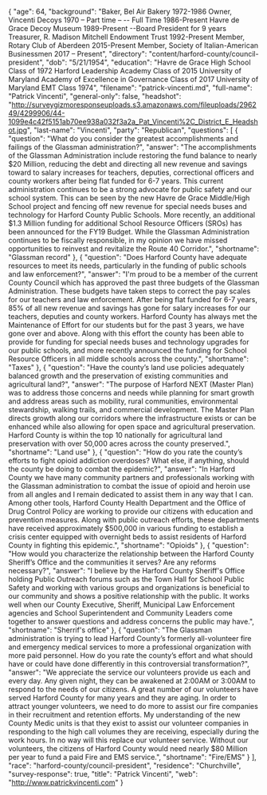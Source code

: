 {
  "age": 64,
  "background": "Baker, Bel Air Bakery 1972-1986 Owner, Vincenti Decoys 1970 – Part time – -- Full Time 1986-Present Havre de Grace Decoy Museum 1989-Present  --Board President for 9 years Treasurer, R. Madison Mitchell Endowment Trust 1992-Present Member, Rotary Club of Aberdeen 2015-Present Member, Society of Italian-American Businessmen 2017 – Present",
  "directory": "content/harford-county/council-president",
  "dob": "5/21/1954",
  "education": "Havre de Grace High School Class of 1972 Harford Leadership Academy Class of 2015 University of Maryland Academy of Excellence in Governance Class of 2017 University of Maryland EMT Class 1974",
  "filename": "patrick-vincenti.md",
  "full-name": "Patrick Vincenti",
  "general-only": false,
  "headshot": "http://surveygizmoresponseuploads.s3.amazonaws.com/fileuploads/296249/4299906/44-1099e4c42f5151ab70ee938a032f3a2a_Pat_Vincenti%2C_District_E_Headshot.jpg",
  "last-name": "Vincenti",
  "party": "Republican",
  "questions": [
    {
      "question": "What do you consider the greatest accomplishments and failings of the Glassman administration?",
      "answer": "The accomplishments of the Glassman Administration include restoring the fund balance to nearly $20 Million, reducing the debt and directing all new revenue and savings toward to salary increases for teachers, deputies, correctional officers and county workers after being flat funded for 6-7 years.  This current administration continues to be a strong advocate for public safety and our school system. This can be seen by the new Havre de Grace Middle/High School project and fencing off new revenue for special needs buses and technology for Harford County Public Schools. More recently, an additional $1.3 Million funding for additional School Resource Officers (SROs) has been announced for the FY19 Budget.  While the Glassman Administration continues to be fiscally responsible, in my opinion we have missed opportunities to reinvest and revitalize the Route 40 Corridor.",
      "shortname": "Glassman record"
    },
    {
      "question": "Does Harford County have adequate resources to meet its needs, particularly in the funding of public schools and law enforcement?",
      "answer": "I'm proud to be a member of the current County Council which has approved the past three budgets of the Glassman Administration. These budgets have taken steps to correct the pay scales for our teachers and law enforcement. After being flat funded for 6-7 years, 85% of all new revenue and savings has gone for salary increases for our teachers, deputies and county workers.  Harford County has always met the Maintenance of Effort for our students but for the past 3 years, we have gone over and above. Along with this effort the county has been able to provide for funding for special needs buses and technology upgrades for our public schools, and more recently announced the funding for School Resource Officers in all middle schools across the county.",
      "shortname": "Taxes"
    },
    {
      "question": "Have the county’s land use policies adequately balanced growth and the preservation of existing communities and agricultural land?",
      "answer": "The purpose of Harford NEXT (Master Plan) was to address those concerns and needs while planning for smart growth and address areas such as mobility, rural communities, environmental stewardship, walking trails, and commercial development.  The Master Plan directs growth along our corridors where the infrastructure exists or can be enhanced while also allowing for open space and agricultural preservation. Harford County is within the top 10 nationally for agricultural land preservation with over 50,000 acres across the county preserved.",
      "shortname": "Land use"
    },
    {
      "question": "How do you rate the county’s efforts to fight opioid addiction overdoses? What else, if anything, should the county be doing to combat the epidemic?",
      "answer": "In Harford County we have many community partners and professionals working with the Glassman administration to combat the issue of opioid and heroin use from all angles and I remain dedicated to assist them in any way that I can. Among other tools, Harford County Health Department and the Office of Drug Control Policy are working to provide our citizens with education and prevention measures. Along with public outreach efforts, these departments have received approximately $500,000 in various funding to establish a crisis center equipped with overnight beds to assist residents of Harford County in fighting this epidemic.",
      "shortname": "Opioids"
    },
    {
      "question": "How would you characterize the relationship between the Harford County Sheriff’s Office and the communities it serves? Are any reforms necessary?",
      "answer": "I believe by the Harford County Sheriff's Office holding Public Outreach forums such as the Town Hall for School Public Safety and working with various groups and organizations is beneficial to our community and shows a positive relationship with the public. It works well when our County Executive, Sheriff, Municipal Law Enforcement agencies and School Superintendent and Community Leaders come together to answer questions and address concerns the public may have.",
      "shortname": "Sherrif's office"
    },
    {
      "question": "The Glassman administration is trying to lead Harford County’s formerly all-volunteer fire and emergency medical services to more a professional organization with more paid personnel. How do you rate the county’s effort and what should have or could have done differently in this controversial transformation?",
      "answer": "We appreciate the service our volunteers provide us each and every day. Any given night, they can be awakened at 2:00AM or 3:00AM to respond to the needs of our citizens. A great number of our volunteers have served Harford County for many years and they are aging.  In order to attract younger volunteers, we need to do more to assist our fire companies in their recruitment and retention efforts.  My understanding of the new County Medic units is that they exist to assist our volunteer companies in responding to the high call volumes they are receiving, especially during the work hours. In no way will this replace our volunteer service. Without our volunteers, the citizens of Harford County would need nearly $80 Million per year to fund a paid Fire and EMS service.",
      "shortname": "Fire/EMS"
    }
  ],
  "race": "harford-county/council-president",
  "residence": "Churchville",
  "survey-response": true,
  "title": "Patrick Vincenti",
  "web": "http://www.patrickvincenti.com"
}
